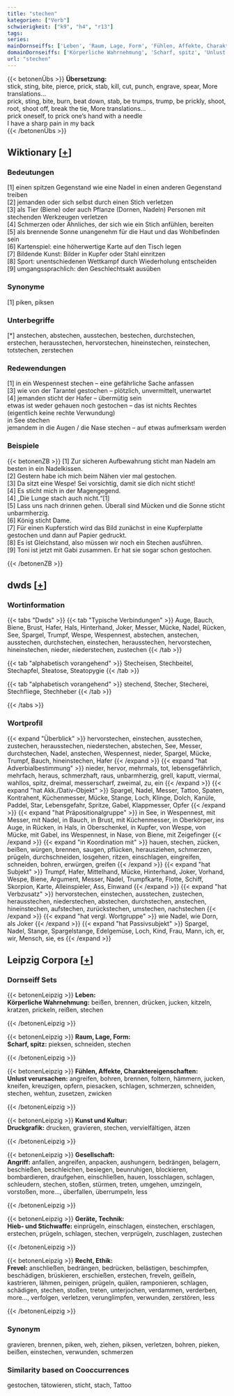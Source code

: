 ```yaml
---
title: "stechen"
kategorien: ["Verb"]
schwierigkeit: ["k9", "h4", "r13"]
tags:
series:
mainDornseiffs: ['Leben', 'Raum, Lage, Form', 'Fühlen, Affekte, Charaktereigenschaften', 'Kunst und Kultur', 'Gesellschaft', 'Geräte, Technik', 'Recht, Ethik']
domainDornseiffs: ['Körperliche Wahrnehmung', 'Scharf, spitz', 'Unlust verursachen', 'Druckgrafik', 'Angriff', 'Hieb- und Stichwaffe', 'Frevel']
url: "stechen"
---
```


{{< betonenÜbs >}}
**Übersetzung:**  
stick, sting, bite, pierce, prick, stab, kill, cut, punch, engrave, spear, More translations...  
prick, sting, bite, burn, beat down, stab, be trumps, trump, be prickly, shoot, root, shoot off, break the  tie, More translations...  
prick oneself, to prick one’s hand with a needle  
I have  a sharp  pain in my back  
{{< /betonenÜbs >}}

## Wiktionary [[+](https://de.wiktionary.org/wiki/stechen)]

### Bedeutungen
[1] einen spitzen Gegenstand wie eine Nadel in einen anderen Gegenstand treiben  
[2] jemanden oder sich selbst durch einen Stich verletzen  
[3] als Tier (Biene) oder auch Pflanze (Dornen, Nadeln) Personen mit stechenden Werkzeugen verletzen  
[4] Schmerzen oder Ähnliches, der sich wie ein Stich anfühlen, bereiten  
[5] als brennende Sonne unangenehm für die Haut und das Wohlbefinden sein  
[6] Kartenspiel: eine höherwertige Karte auf den Tisch legen  
[7] Bildende Kunst: Bilder in Kupfer oder Stahl einritzen  
[8] Sport: unentschiedenen Wettkampf durch Wiederholung entscheiden  
[9] umgangssprachlich: den Geschlechtsakt ausüben  

### Synonyme
[1] piken, piksen  

### Unterbegriffe
[*] anstechen, abstechen, ausstechen, bestechen, durchstechen, erstechen, herausstechen, hervorstechen, hineinstechen, reinstechen, totstechen, zerstechen  

### Redewendungen
[1] in ein Wespennest stechen – eine gefährliche Sache anfassen  
[3] wie von der Tarantel gestochen – plötzlich, unvermittelt, unerwartet  
[4] jemanden sticht der Hafer – übermütig sein  
etwas ist weder gehauen noch gestochen – das ist nichts Rechtes (eigentlich keine rechte Verwundung)  
in See stechen  
jemandem in die Augen / die Nase stechen – auf etwas aufmerksam werden  

### Beispiele
{{< betonenZB >}}
[1] Zur sicheren Aufbewahrung sticht man Nadeln am besten in ein Nadelkissen.  
[2] Gestern habe ich mich beim Nähen vier mal gestochen.  
[3] Da sitzt eine Wespe! Sei vorsichtig, damit sie dich nicht sticht!  
[4] Es sticht mich in der Magengegend.  
[4] „Die Lunge stach auch nicht.“[1]  
[5] Lass uns nach drinnen gehen. Überall sind Mücken und die Sonne sticht unbarmherzig.  
[6] König sticht Dame.  
[7] Für einen Kupferstich wird das Bild zunächst in eine Kupferplatte gestochen und dann auf Papier gedruckt.  
[8] Es ist Gleichstand, also müssen wir noch ein Stechen ausführen.  
[9] Toni ist jetzt mit Gabi zusammen. Er hat sie sogar schon gestochen.  

{{< /betonenZB >}}


## dwds [[+](https://www.dwds.de/wb/stechen)]

### Wortinformation
{{< tabs "Dwds" >}}
{{< tab "Typische Verbindungen" >}}
Auge, Bauch, Biene, Brust, Hafer, Hals, Hinterhand, Joker, Messer, Mücke, Nadel, Rücken, See, Spargel, Trumpf, Wespe, Wespennest, abstechen, anstechen, ausstechen, durchstechen, einstechen, herausstechen, hervorstechen, hineinstechen, nieder, niederstechen, zustechen
{{< /tab >}}

{{< tab "alphabetisch vorangehend" >}}
Stecheisen, Stechbeitel, Stechapfel, Steatose, Steatopygie
{{< /tab >}}

{{< tab "alphabetisch vorangehend" >}}
stechend, Stecher, Stecherei, Stechfliege, Stechheber
{{< /tab >}}

{{< /tabs >}}

### Wortprofil
{{< expand "Überblick" >}} hervorstechen, einstechen, ausstechen, zustechen, herausstechen, niederstechen, abstechen, See, Messer, durchstechen, Nadel, anstechen, Wespennest, nieder, Spargel, Mücke, Trumpf, Bauch, hineinstechen, Hafer {{< /expand >}}
{{< expand "hat Adverbialbestimmung" >}} nieder, hervor, mehrmals, tot, lebensgefährlich, mehrfach, heraus, schmerzhaft, raus, unbarmherzig, grell, kaputt, viermal, wahllos, spitz, dreimal, messerscharf, zweimal, zu, ein {{< /expand >}}
{{< expand "hat Akk./Dativ-Objekt" >}} Spargel, Nadel, Messer, Tattoo, Spaten, Kontrahent, Küchenmesser, Mücke, Stange, Loch, Klinge, Dolch, Kanüle, Paddel, Star, Lebensgefahr, Spritze, Gabel, Klappmesser, Opfer {{< /expand >}}
{{< expand "hat Präpositionalgruppe" >}} in See, in Wespennest, mit Messer, mit Nadel, in Bauch, in Brust, mit Küchenmesser, in Oberkörper, ins Auge, in Rücken, in Hals, in Oberschenkel, in Kupfer, von Wespe, von Mücke, mit Gabel, ins Wespennest, in Nase, von Biene, mit Zeigefinger {{< /expand >}}
{{< expand "in Koordination mit" >}} hauen, stechen, zücken, beißen, würgen, brennen, saugen, pflücken, herausziehen, schmerzen, prügeln, durchschneiden, losgehen, ritzen, einschlagen, eingreifen, schneiden, bohren, erwürgen, greifen {{< /expand >}}
{{< expand "hat Subjekt" >}} Trumpf, Hafer, Mittelhand, Mücke, Hinterhand, Joker, Vorhand, Wespe, Biene, Argument, Messer, Nadel, Trumpfkarte, Flotte, Schiff, Skorpion, Karte, Alleinspieler, Ass, Einwand {{< /expand >}}
{{< expand "hat Verbzusatz" >}} hervorstechen, einstechen, ausstechen, zustechen, herausstechen, niederstechen, abstechen, durchstechen, anstechen, hineinstechen, aufstechen, zurückstechen, umstechen, nachstechen {{< /expand >}}
{{< expand "hat vergl. Wortgruppe" >}} wie Nadel, wie Dorn, als Joker {{< /expand >}}
{{< expand "hat Passivsubjekt" >}} Spargel, Nadel, Stange, Spargelstange, Edelgemüse, Loch, Kind, Frau, Mann, ich, er, wir, Mensch, sie, es {{< /expand >}}

## Leipzig Corpora [[+](https://corpora.uni-leipzig.de/en/res?word=stechen&corpusId=deu_newscrawl-public_2018)]

### Dornseiff Sets
{{< betonenLeipzig >}}
**Leben:**  
**Körperliche Wahrnehmung:** beißen, brennen, drücken, jucken, kitzeln, kratzen, prickeln, reißen, stechen  

{{< /betonenLeipzig >}}


{{< betonenLeipzig >}}
**Raum, Lage, Form:**  
**Scharf, spitz:** pieksen, schneiden, stechen  

{{< /betonenLeipzig >}}


{{< betonenLeipzig >}}
**Fühlen, Affekte, Charaktereigenschaften:**  
**Unlust verursachen:** angreifen, bohren, brennen, foltern, hämmern, jucken, kneifen, kreuzigen, opfern, piesacken, schlagen, schmerzen, schneiden, stechen, wehtun, zusetzen, zwicken  

{{< /betonenLeipzig >}}


{{< betonenLeipzig >}}
**Kunst und Kultur:**  
**Druckgrafik:** drucken, gravieren, stechen, vervielfältigen, ätzen  

{{< /betonenLeipzig >}}


{{< betonenLeipzig >}}
**Gesellschaft:**  
**Angriff:** anfallen, angreifen, anpacken, aushungern, bedrängen, belagern, beschießen, beschleichen, besiegen, beunruhigen, blockieren, bombardieren, draufgehen, einschließen, hauen, losschlagen, schlagen, schleudern, stechen, stoßen, stürmen, treten, umgehen, umzingeln, vorstoßen, more..., überfallen, überrumpeln, less  

{{< /betonenLeipzig >}}


{{< betonenLeipzig >}}
**Geräte, Technik:**  
**Hieb- und Stichwaffe:** einprügeln, einschlagen, einstechen, erschlagen, erstechen, prügeln, schlagen, stechen, verprügeln, zuschlagen, zustechen  

{{< /betonenLeipzig >}}


{{< betonenLeipzig >}}
**Recht, Ethik:**  
**Frevel:** anschließen, bedrängen, bedrücken, belästigen, beschimpfen, beschädigen, brüskieren, erschießen, erstechen, freveln, geißeln, kastrieren, lähmen, peinigen, prügeln, quälen, ramponieren, schlagen, schädigen, stechen, stoßen, treten, unterjochen, verdammen, verderben, more..., verfolgen, verletzen, verunglimpfen, verwunden, zerstören, less  

{{< /betonenLeipzig >}}

### Synonym
gravieren, brennen, piken, weh, ziehen, piksen, verletzen, bohren, pieken, beißen, einstechen, verwunden, schmerzen


### Similarity based on Cooccurrences
gestochen, tätowieren, sticht, stach, Tattoo

